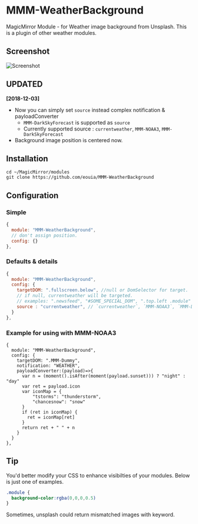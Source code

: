 # MMM-WeatherBackground
MagicMirror Module - for Weather image background from Unsplash. This is a plugin of other weather modules.

## Screenshot
![Screenshot](https://github.com/eouia/MMM-WeatherBackground/blob/master/scr.png?raw=true)


## UPDATED
**[2018-12-03]**
- Now you can simply set `source` instead complex notification & payloadConverter
  - `MMM-DarkSkyForecast` is supported as `source`
  - Currently supported source : `currentweather`, `MMM-NOAA3`, `MMM-DarkSkyForecast`
- Background image position is centered now.


## Installation
```shell
cd ~/MagicMirror/modules
git clone https://github.com/eouia/MMM-WeatherBackground
```

## Configuration
### Simple
```javascript
{
  module: "MMM-WeatherBackground",
  // don't assign position.
  config: {}
},
```
### Defaults & details
```javascript
{
  module: "MMM-WeatherBackground",
  config: {
    targetDOM: ".fullscreen.below", //null or DomSelector for target.
    // if null, currentweather will be targeted.
    // examples: ".newsfeed", "#SOME_SPECIAL_DOM", ".top.left .module"
    source : "currentweather", // `currentweather`, `MMM-NOAA3`, `MMM-DarkSkyForecast`
  }
},
```
### Example for using with MMM-NOAA3
```
{
  module: "MMM-WeatherBackground",
  config: {
    targetDOM: ".MMM-Dummy",
    notification: "WEATHER",
    payloadConverter:(payload)=>{
      var n = (moment().isAfter(moment(payload.sunset))) ? "night" : "day"
      var ret = payload.icon
      var iconMap = {
          "tstorms": "thunderstorm",
          "chancesnow": "snow"
      }
      if (ret in iconMap) {
        ret = iconMap[ret]
      }
      return ret + " " + n
    }
  }
},
```
## Tip
You'd better modify your CSS to enhance visibilties of your modules. Below is just one of examples.
```CSS
.module {
  background-color:rgba(0,0,0,0.5)
}
```

Sometimes, unsplash could return mismatched images with keyword.
